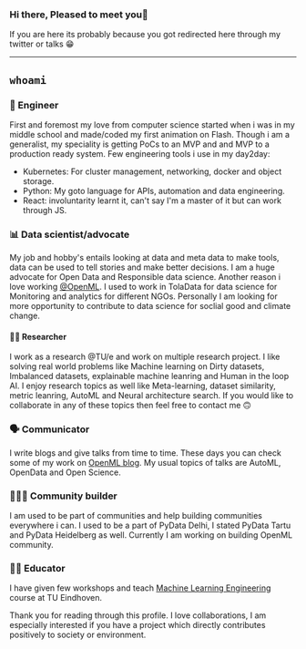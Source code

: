 ### Hi there, Pleased to meet you👋

If you are here its probably because you got redirected here through my twitter or talks :grin:

*******

## `whoami`
### :rocket: Engineer

First and foremost my love from computer science started when i was in my middle school and made/coded my first animation on Flash. Though i am a generalist, my speciality is getting PoCs to an MVP and and MVP to a production ready system. 
Few engineering tools i use in my day2day:
- Kubernetes: For cluster management, networking, docker and object storage.
- Python: My goto language for APIs, automation and data engineering.
- React: involuntarity learnt it, can't say I'm a master of it but can work through JS.

### 📊 Data scientist/advocate

My job and hobby's entails looking at data and meta data to make tools, data can be used to tell stories and make better decisions. I am a huge advocate for Open Data and Responsible data science. Another reason i love working [@OpenML](https://openml.org). I used to work in TolaData for data science for Monitoring and analytics for different NGOs. Personally I am looking for more opportunity to contribute to data science for soclial good and climate change.

#### :man_scientist: Researcher

I work as a research @TU/e and work on multiple research project. I like solving real world problems like Machine learning on Dirty datasets, Imbalanced datasets, explainable machine leanring and Human in the loop AI. I enjoy research topics as well like Meta-learning, dataset similarity, metric leanring, AutoML and Neural architecture search. If you would like to collaborate in any of these topics then feel free to contact me 🙃

### 🗣 Communicator

I write blogs and give talks from time to time. These days you can check some of my work on [OpenML blog](https://blog.openml.org/). My usual topics of talks are AutoML, OpenData and Open Science. 

### 🧑‍🤝‍🧑 Community builder

I am used to be part of communities and help building communities everywhere i can. I used to be a part of PyData Delhi, I stated PyData Tartu and PyData Heidelberg as well. Currently I am working on building OpenML community. 

### 👨‍🏫 Educator

I have given few workshops and teach [Machine Learning Engineering](https://ml-course.github.io/master/intro.html) course at TU Eindhoven.


Thank you for reading through this profile. I love collaborations, I am especially interested if you have a project which directly contributes positively to society or environment. 





<!--
**prabhant/prabhant** is a ✨ _special_ ✨ repository because its `README.md` (this file) appears on your GitHub profile.

Here are some ideas to get you started:

- 🔭 I’m currently working on ...
- 🌱 I’m currently learning ...
- 👯 I’m looking to collaborate on ...
- 🤔 I’m looking for help with ...
- 💬 Ask me about ...
- 📫 How to reach me: ...
- 😄 Pronouns: ...
- ⚡ Fun fact: ...
-->
